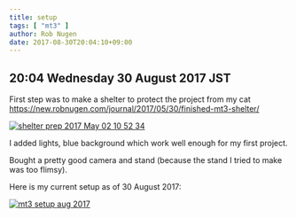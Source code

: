 ```yaml
---
title: setup
tags: [ "mt3" ]
author: Rob Nugen
date: 2017-08-30T20:04:10+09:00
---
```


## 20:04 Wednesday 30 August 2017 JST

First step was to make a shelter to protect the project from my cat
https://new.robnugen.com/journal/2017/05/30/finished-mt3-shelter/

[![shelter prep 2017 May 02 10 52 34](//b.robnugen.com/art/marble_track_3/shelter/2017_may_30_finished_shelter/thumbs/shelter_prep_2017_May_02_10_52_34.jpg)](//b.robnugen.com/art/marble_track_3/shelter/2017_may_30_finished_shelter/shelter_prep_2017_May_02_10_52_34.jpg)

I added lights, blue background which work well enough for my first project.

Bought a pretty good camera and stand (because the stand I tried to
make was too flimsy).

Here is my current setup as of 30 August 2017:

[![mt3 setup aug 2017](//b.robnugen.com/art/marble_track_3/set/thumbs/mt3_setup_aug_2017.jpg)](//b.robnugen.com/art/marble_track_3/set/mt3_setup_aug_2017.jpg)
